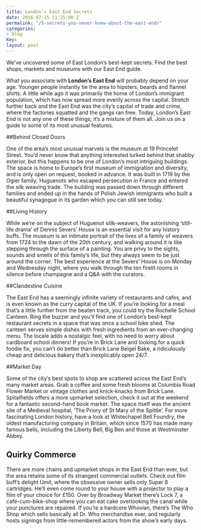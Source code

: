 ```yaml
---
title: London’s East End Secrets
date: 2016-07-15 11:25:00 Z
permalink: "/5-secrets-you-never-knew-about-the-east-end/"
categories:
- blog
Key:
layout: post
---
```


We’ve uncovered some of East London’s best-kept secrets. Find the best shops, markets and museums with our East End guide.

What you associate with **London’s East End** will probably depend on your age. Younger people instantly tie the area to hipsters, beards and flannel shirts. A little while ago it was primarily the home of London’s immigrant population, which has now spread more evenly across the capital. Stretch further back and the East End was the city’s capital of trade and crime, where the factories squatted and the gangs ran free. Today, London’s East End is not any one of these things; it’s a mixture of them all. Join us on a guide to some of its most unusual features.

##Behind Closed Doors

One of the area’s most unusual marvels is the museum at 19 Princelet Street. You’d never know that anything interested lurked behind that shabby exterior, but this happens to be one of London’s most intriguing buildings. The space is home to Europe’s first museum of immigration and diversity, and is only open on request, booked in advance. It was built in 1719 by the Ogier family; Huguenots who escaped persecution in France and entered the silk weaving trade. The building was passed down through different families and ended up in the hands of Polish Jewish immigrants who built a beautiful synagogue in its garden which you can still see today.


##Living History

While we’re on the subject of Huguenot sillk-weavers, the astonishing ‘still-life drama’ of Dennis Severs’ House is an essential visit for any history buffs. The museum is an intimate portrait of the lives of a family of weavers from 1724 to the dawn of the 20th century, and walking around it is like stepping through the surface of a painting. You are privy to the sights, sounds and smells of this family’s life, but they always seem to be just around the corner. The best experience at the Severs’ House is on Monday and Wednesday night, where you walk through the ten firelit rooms in silence before champagne and a Q&A with the curators.


##Clandestine Cuisine

The East End has a seemingly infinite variety of restaurants and cafes, and is even known as the curry capital of the UK. If you’re looking for a meal that’s a little further from the beaten track, you could try the Rochelle School Canteen. Ring the buzzer and you’ll find one of London’s best-kept restaurant secrets in a space that was once a school bike shed. The canteen serves simple dishes with fresh ingredients from an ever-changing menu. The locale adds a nostalgic feel, with no need to worry about cardboard school dinners! If you’re in Brick Lane and looking for a quick foodie fix, you can’t do better than Brick Lane Beigel Bake, a ridiculously cheap and delicious bakery that’s inexplicably open 24/7.


##Market Day

Some of the city’s best spots to shop are scattered across the East End’s many market areas. Grab a coffee and some fresh blooms at Columbia Road Flower Market or vintage clothes and knick-knacks from Brick Lane. Spitalfields offers a more upmarket selection, check it out at the weekend for a fantastic second-hand book market. The space itself was the ancient site of a Medieval hospital, ‘The Priory of St Mary of the Spittle’. For more fascinating London history, have a look at Whitechapel Bell Foundry, the oldest manufacturing company in Britain, which since 1570 has made many famous bells, including the Liberty Bell, Big Ben and those at Westminster Abbey.


## Quirky Commerce

There are more chains and upmarket shops in the East End than ever, but the area retains some of its strangest commercial outlets. Check out film buff’s delight Umit, where the obsessive owner sells only Super 8 cartridges. He’ll even come round to your house with a projector to play a film of your choice for £150. Over by Broadway Market there’s Lock 7, a café-cum-bike-shop where you can eat cake overlooking the canal while your punctures are repaired. If you’re a hardcore Whovian, there’s The Who Shop which sells basically all Dr. Who merchandise ever, and regularly hosts signings from little-remembered actors from the show’s early days.
